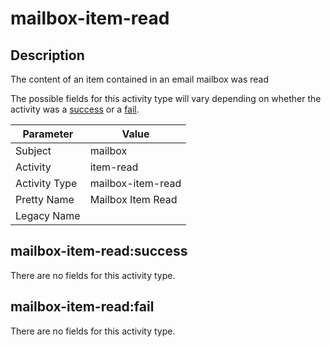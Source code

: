mailbox-item-read
=================

Description
-----------
The content of an item contained in an email mailbox was read

The possible fields for this activity type will vary depending on whether the activity was a [success](#mailbox-item-readsuccess) or a [fail](#mailbox-item-readfail).

| Parameter     | Value             |
| ------------- | ----------------- |
| Subject       | mailbox           |
| Activity      | item-read         |
| Activity Type | mailbox-item-read |
| Pretty Name   | Mailbox Item Read |
| Legacy Name   |                   |

mailbox-item-read:success
-------------------------

There are no fields for this activity type.


mailbox-item-read:fail
----------------------

There are no fields for this activity type.
